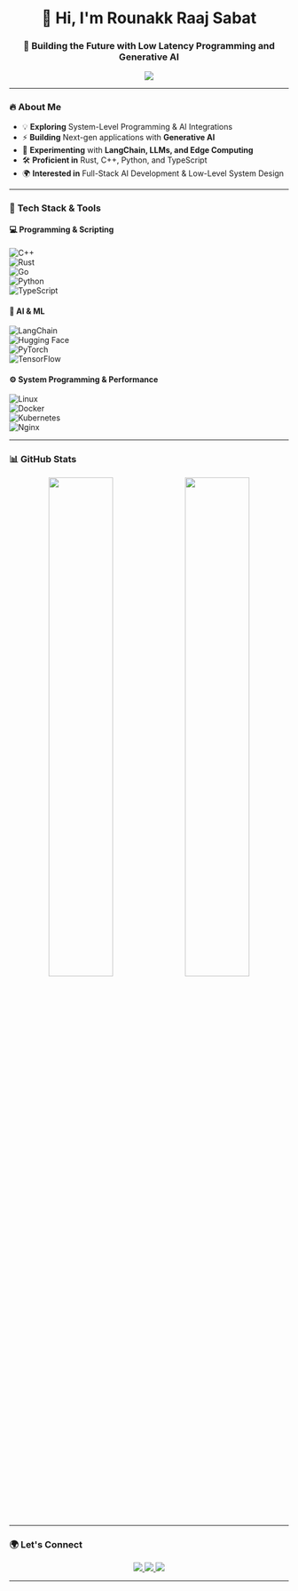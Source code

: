 <h1 align="center">👋 Hi, I'm Rounakk Raaj Sabat </h1>
<h3 align="center">🚀 Building the Future with Low Latency Programming and Generative AI</h3>

<p align="center">
  <img src="https://readme-typing-svg.herokuapp.com?font=Fira+Code&size=22&pause=1000&color=36BCF7&center=true&vCenter=true&width=600&lines=AI-Driven+Full-Stack+Developer;System+Programming+Enthusiast;Building+GenAI-powered+Apps;Passionate+about+Performance+Optimization">
</p>

---

### 🔥 **About Me**
- 💡 **Exploring** System-Level Programming & AI Integrations  
- ⚡ **Building** Next-gen applications with **Generative AI**  
- 🔬 **Experimenting** with **LangChain, LLMs, and Edge Computing**  
- 🛠 **Proficient in** Rust, C++, Python, and TypeScript  
- 🌍 **Interested in** Full-Stack AI Development & Low-Level System Design  

---

### 🚀 **Tech Stack & Tools**
#### 💻 **Programming & Scripting**
![C++](https://img.shields.io/badge/C++-00599C?style=for-the-badge&logo=c%2B%2B&logoColor=white)  
![Rust](https://img.shields.io/badge/Rust-000000?style=for-the-badge&logo=rust&logoColor=white)  
![Go](https://img.shields.io/badge/Go-00ADD8?style=for-the-badge&logo=go&logoColor=white)  
![Python](https://img.shields.io/badge/Python-3776AB?style=for-the-badge&logo=python&logoColor=white)  
![TypeScript](https://img.shields.io/badge/TypeScript-3178C6?style=for-the-badge&logo=typescript&logoColor=white)  

#### 🧠 **AI & ML**
![LangChain](https://img.shields.io/badge/LangChain-FF9900?style=for-the-badge&logo=LangChain&logoColor=white)  
![Hugging Face](https://img.shields.io/badge/Hugging%20Face-FDBA12?style=for-the-badge&logo=huggingface&logoColor=white)  
![PyTorch](https://img.shields.io/badge/PyTorch-EE4C2C?style=for-the-badge&logo=pytorch&logoColor=white)  
![TensorFlow](https://img.shields.io/badge/TensorFlow-FF6F00?style=for-the-badge&logo=tensorflow&logoColor=white)  

#### ⚙ **System Programming & Performance**
![Linux](https://img.shields.io/badge/Linux-FCC624?style=for-the-badge&logo=linux&logoColor=black)  
![Docker](https://img.shields.io/badge/Docker-2496ED?style=for-the-badge&logo=docker&logoColor=white)  
![Kubernetes](https://img.shields.io/badge/Kubernetes-326CE5?style=for-the-badge&logo=kubernetes&logoColor=white)  
![Nginx](https://img.shields.io/badge/Nginx-009639?style=for-the-badge&logo=nginx&logoColor=white)  

---

### 📊 **GitHub Stats**
<p align="center">
  <img src="https://github-readme-stats.vercel.app/api?username=your-username&show_icons=true&theme=radical" width="48%">
  <img src="https://github-readme-streak-stats.herokuapp.com/?user=your-username&theme=radical" width="48%">
</p>

---

### 🌍 **Let's Connect**
<p align="center">
  <a href="https://linkedin.com/in/your-profile">
    <img src="https://img.shields.io/badge/LinkedIn-0077B5?style=for-the-badge&logo=linkedin&logoColor=white">
  </a>
  <a href="https://twitter.com/your-handle">
    <img src="https://img.shields.io/badge/Twitter-1DA1F2?style=for-the-badge&logo=twitter&logoColor=white">
  </a>
  <a href="mailto:your-email@gmail.com">
    <img src="https://img.shields.io/badge/Email-D14836?style=for-the-badge&logo=gmail&logoColor=white">
  </a>
</p>

---
